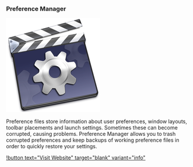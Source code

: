 ### Preference Manager

![](/static/preference-manager-logo.png)

Preference files store information about user preferences, window layouts, toolbar placements and launch settings. Sometimes these can become corrupted, causing problems. Preference Manager allows you to trash corrupted preferences and keep backups of working preference files in order to quickly restore your settings.

[!button text="Visit Website" target="blank" variant="info"](https://www.digitalrebellion.com/prefman/)
